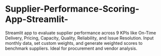 # Supplier-Performance-Scoring-App-Streamlit-
Streamlit app to evaluate supplier performance across 9 KPIs like On-Time Delivery, Pricing, Capacity, Quality, Reliability, and Issue Resolution. Input monthly data, set custom weights, and generate weighted scores to benchmark suppliers. Ideal for procurement and vendor analysis.
